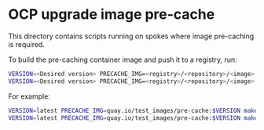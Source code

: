 # OCP upgrade image pre-cache #
This directory contains scripts running on spokes where image pre-caching is required.

To build the pre-caching container image and push it to a registry, run:
```bash
VERSION=<Desired version> PRECACHE_IMG=<registry>/<repository>/<image>:$VERSION make docker-build-precache
VERSION=<Desired version> PRECACHE_IMG=<registry>/<repository>/<image>:$VERSION make docker-push-precache
```
For example:
```bash
VERSION=latest PRECACHE_IMG=quay.io/test_images/pre-cache:$VERSION make docker-build-precache
VERSION=latest PRECACHE_IMG=quay.io/test_images/pre-cache:$VERSION make docker-push-precache
```

